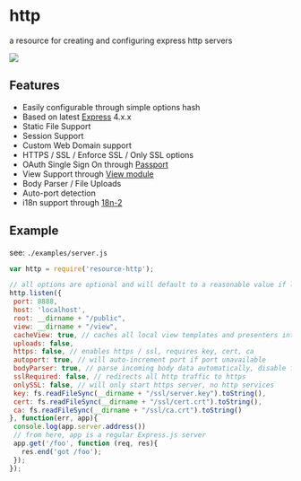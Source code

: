 # http

a resource for creating and configuring express http servers

<img src="https://travis-ci.org/bigcompany/http.svg?branch=master"/>

## Features

 - Easily configurable through simple options hash
 - Based on latest <a href="http://expressjs.com/">Express</a> 4.x.x
 - Static File Support
 - Session Support
 - Custom Web Domain support
 - HTTPS / SSL / Enforce SSL / Only SSL options
 - OAuth Single Sign On through <a href="https://www.npmjs.org/package/passport">Passport</a>
 - View Support through <a href="http://npmjs.org/package/view">View module</a>
 - Body Parser / File Uploads
 - Auto-port detection
 - i18n support through <a href="https://www.npmjs.org/package/i18n-2">18n-2</a>

## Example

see: `./examples/server.js`

```js
var http = require('resource-http');

// all options are optional and will default to a reasonable value if left unset
http.listen({
 port: 8888,
 host: 'localhost',
 root: __dirname + "/public",
 view: __dirname + "/view",
 cacheView: true, // caches all local view templates and presenters into memory
 uploads: false,
 https: false, // enables https / ssl, requires key, cert, ca
 autoport: true, // will auto-increment port if port unavailable
 bodyParser: true, // parse incoming body data automatically, disable for streaming
 sslRequired: false, // redirects all http traffic to https
 onlySSL: false, // will only start https server, no http services
 key: fs.readFileSync(__dirname + "/ssl/server.key").toString(),
 cert: fs.readFileSync(__dirname + "/ssl/cert.crt").toString(),
 ca: fs.readFileSync(__dirname + "/ssl/ca.crt").toString()
}, function(err, app){
 console.log(app.server.address())
 // from here, app is a regular Express.js server
 app.get('/foo', function (req, res){
   res.end('got /foo');
 });
});
```
